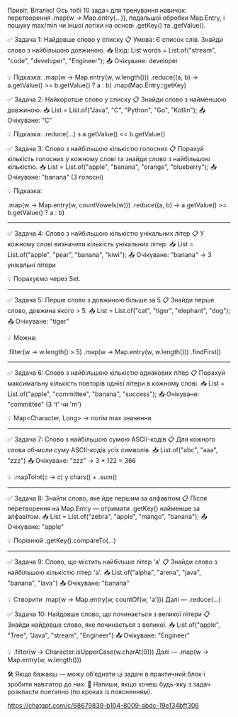 Привіт, Віталію!
Ось тобі 10 задач для тренування навичок:
перетворення .map(w -> Map.entry(...)),
подальшої обробки Map.Entry,
і пошуку max/min чи іншої логіки на основі 
.getKey() та .getValue().

✅ Задача 1: Найдовше слово у списку
📋 Умова:
Є список слів. Знайди слово з найбільшою довжиною.
📥 Вхід:
List<String> words = List.of("stream", "code", 
"developer", "Engineer");
📤 Очікуване: developer

💡 Підказка:
.map(w -> Map.entry(w, w.length()))
.reduce((a, b) -> a.getValue() >= b.getValue() ? a : b)
.map(Map.Entry::getKey)

✅ Задача 2: Найкоротше слово у списку
📋 Знайди слово з найменшою довжиною.
📥 List<String> = List.of("Java", "C",
"Python", "Go", "Kotlin");
📤 Очікуване: "C"

💡 Підказка: .reduce(...) з a.getValue() <= b.getValue()

✅ Задача 3: Слово з найбільшою кількістю голосних
📋 Порахуй кількість голосних у кожному слові та знайди слово з найбільшою кількістю.
📥 List<String> = List.of("apple", "banana", "orange", "blueberry");
📤 Очікуване: "banana" (3 голосні)

💡 Підказка:

.map(w -> Map.entry(w, countVowels(w)))
.reduce((a, b) -> a.getValue() >= b.getValue() ? a : b)

------------------------------------------------

✅ Задача 4: Слово з найбільшою кількістю унікальних літер
📋 У кожному слові визначити кількість унікальних літер.
📥 List<String> = List.of("apple", "pear", "banana", "kiwi");
📤 Очікуване: "banana" → 3 унікальні літери

💡 Порахуємо через Set<Character>.

------------------------------------------------

✅ Задача 5: Перше слово з довжиною більше за 5
📋 Знайди перше слово, довжина якого > 5.
📥 List<String> = List.of("cat", "tiger", "elephant", "dog");
📤 Очікуване: "tiger"

💡 Можна:

.filter(w -> w.length() > 5)
.map(w -> Map.entry(w, w.length()))
.findFirst()

-----------------------------------------------

✅ Задача 6: Слово з найбільшою кількістю однакових літер
📋 Порахуй максимальну кількість повторів однієї літери в кожному слові.
📥 List<String> = List.of("apple", "committee", "banana", "success");
📤 Очікуване: "committee" (3 't' чи 'm')

💡 Map<Character, Long> → потім max значення

-----------------------------------------------

✅ Задача 7: Слово з найбільшою сумою ASCII-кодів
📋 Для кожного слова обчисли суму ASCII-кодів усіх символів.
📥 List.of("abc", "aaa", "zzz")
📤 Очікуване: "zzz" → 3 * 122 = 366

💡 .mapToInt(c -> c) у chars() + .sum()

-----------------------------------------------

✅ Задача 8: Знайти слово, яке йде першим за алфавітом
📋 Після перетворення на Map.Entry — отримати .getKey() найменше за алфавітом.
📥 List<String> = List.of("zebra", "apple", "mango", "banana");
📤 Очікуване: "apple"

💡 Порівнюй .getKey().compareTo(...)

-----------------------------------------------

✅ Задача 9: Слово, що містить найбільше літер 'a'
📋 Знайди слово з найбільшою кількістю літер 'a'.
📥 List.of("alpha", "arena", "java", "banana", "lava")
📤 Очікуване: "banana"

💡 Створити .map(w -> Map.entry(w, countOf(w, 'a')))
Далі — .reduce(...)

✅ Задача 10: Найдовше слово, що починається з великої літери
📋 Знайди найдовше слово, яке починається з великої.
📥 List.of("apple", "Tree", "Java", "stream", "Engineer")
📤 Очікуване: "Engineer"

💡 .filter(w -> Character.isUpperCase(w.charAt(0)))
Далі — .map(w -> Map.entry(w, w.length()))

🛠 Якщо бажаєш — можу об’єднати ці задачі в практичний блок і зробити навігатор до них.
📩 Напиши, якщо хочеш будь-яку з задач розкласти поетапно (по кроках із поясненням).

https://chatgpt.com/c/68679839-b104-8009-abdc-19e134bff306